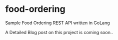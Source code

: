 # food-ordering
Sample Food Ordering REST API written in GoLang

A Detailed Blog post on this project is coming soon..
